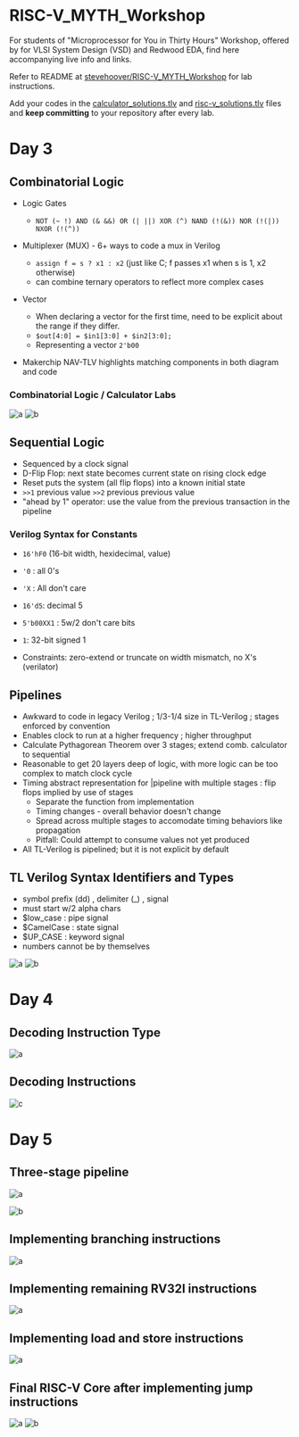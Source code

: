 # RISC-V_MYTH_Workshop

For students of "Microprocessor for You in Thirty Hours" Workshop, offered by for VLSI System Design (VSD) and Redwood EDA, find here accompanying live info and links.

Refer to README at [stevehoover/RISC-V_MYTH_Workshop](https://github.com/stevehoover/RISC-V_MYTH_Workshop) for lab instructions.

Add your codes in the [calculator_solutions.tlv](calculator_solutions.tlv) and [risc-v_solutions.tlv](risc-v_solutions.tlv) files and **keep committing** to your repository after every lab.

# Day 3

## Combinatorial Logic
* Logic Gates
   * ```NOT (~ !) AND (& &&) OR (| ||) XOR (^) NAND (!(&)) NOR (!(|)) NXOR (!(^))```

* Multiplexer (MUX) - 6+ ways to code a mux in Verilog
   * ```assign f = s ? x1 : x2``` (just like C; f passes x1 when s is 1, x2 otherwise)
   * can combine ternary operators to reflect more complex cases

* Vector
   * When declaring a vector for the first time, need to be explicit about the range if they differ.
   * ```$out[4:0] = $in1[3:0] + $in2[3:0];```
   * Representing a vector ```2'b00```

* Makerchip NAV-TLV highlights matching components in both diagram and code

### Combinatorial Logic / Calculator Labs
![a](Screenshot%202021-06-10%20221021.png)
![b](Screenshot%202021-06-10%20224729.png)

## Sequential Logic
* Sequenced by a clock signal
* D-Flip Flop: next state becomes current state on rising clock edge
* Reset puts the system (all flip flops) into a known initial state
* ```>>1``` previous value ```>>2``` previous previous value
* "ahead by 1" operator: use the value from the previous transaction in the pipeline

### Verilog Syntax for Constants
* ```16'hF0``` (16-bit width, hexidecimal, value) 
* ```'0``` : all 0's
* ```'X``` : All don't care
* ```16'd5```: decimal 5
* ```5'b00XX1``` : 5w/2 don't care bits
* ```1```: 32-bit signed 1 

* Constraints: zero-extend or truncate on width mismatch, no X's (verilator)

## Pipelines
* Awkward to code in legacy Verilog ; 1/3-1/4 size in TL-Verilog ; stages enforced by convention
* Enables clock to run at a higher frequency ; higher throughput
* Calculate Pythagorean Theorem over 3 stages; extend comb. calculator to sequential
* Reasonable to get 20 layers deep of logic, with more logic can be too complex to match clock cycle
* Timing abstract representation for |pipeline with multiple stages : flip flops implied by use of stages
   * Separate the function from implementation
   * Timing changes - overall behavior doesn't change
   * Spread across multiple stages to accomodate timing behaviors like propagation
   * Pitfall: Could attempt to consume values not yet produced
* All TL-Verilog is pipelined; but it is not explicit by default

## TL Verilog Syntax Identifiers and Types
* symbol prefix (dd) , delimiter (\_) , signal
* must start w/2 alpha chars
* $low_case : pipe signal
* $CamelCase : state signal
* $UP_CASE : keyword signal
* numbers cannot be by themselves

![a](Screenshot%202021-06-10%20225959.png)
![b](Screenshot%202021-06-11%20001211.png)

# Day 4

## Decoding Instruction Type

![a](Screenshot%202021-06-11%20220155.png)

## Decoding Instructions

![c](Screenshot%202021-06-11%20230912.png)

# Day 5

## Three-stage pipeline

![a](Screenshot%202021-06-12%20112415.png)

![b](Screenshot%202021-06-12%20123532.png)

## Implementing branching instructions

![a](Screenshot%202021-06-12%20135818.png)

## Implementing remaining RV32I instructions

![a](Screenshot%202021-06-12%20142609.png)

## Implementing load and store instructions

![a](Screenshot%202021-06-12%20172553.png)

## Final RISC-V Core after implementing jump instructions

![a](Screenshot%202021-06-12%20172716.png)
![b](Screenshot%202021-06-12%20181633.png)
